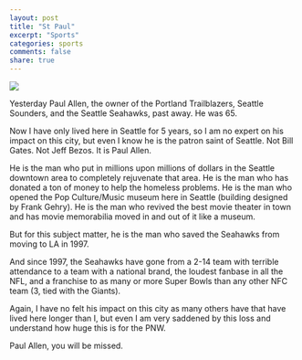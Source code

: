 ```yaml
---
layout: post
title: "St Paul"
excerpt: "Sports"
categories: sports
comments: false
share: true
---
```


![](https://cdn.vox-cdn.com/thumbor/Rjh50zIwRfNDdCqSzVPLUa4g-xc=/0x0:2394x1860/1200x800/filters:focal(1057x462:1439x844)/cdn.vox-cdn.com/uploads/chorus_image/image/61781755/466653829.jpg.0.jpg)



Yesterday Paul Allen, the owner of the Portland Trailblazers, Seattle Sounders, and the Seattle Seahawks, past away. He was 65.


Now I have only lived here in Seattle for 5 years, so I am no expert on his impact on this city, but even I know he is the patron saint of Seattle. Not Bill Gates. Not Jeff Bezos. It is Paul Allen. 

 He is the man who put in millions upon millions of dollars in the Seattle downtown area to completely rejuvenate that area. He is the man who has donated a ton of money to help the homeless problems. He is the man who opened the Pop Culture/Music museum here in Seattle (building designed by Frank Gehry). He is the man who revived the best movie theater in town and has movie memorabilia moved in and out of it like a museum. 

But for this subject matter, he is the man who saved the Seahawks from moving to LA in 1997.

And since 1997, the Seahawks have gone from a 2-14 team with terrible attendance to a team with a national brand, the loudest fanbase in all the NFL, and a franchise to as many or more Super Bowls than any other NFC team (3, tied with the Giants).


Again, I have no felt his impact on this city as many others have that have lived here longer than I, but even I am very saddened by this loss and understand how huge this is for the PNW.


Paul Allen, you will be missed.




